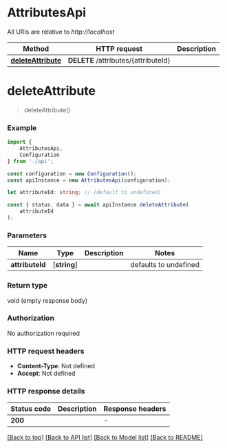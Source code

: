 # AttributesApi

All URIs are relative to *http://localhost*

|Method | HTTP request | Description|
|------------- | ------------- | -------------|
|[**deleteAttribute**](#deleteattribute) | **DELETE** /attributes/{attributeId} | |

# **deleteAttribute**
> deleteAttribute()


### Example

```typescript
import {
    AttributesApi,
    Configuration
} from './api';

const configuration = new Configuration();
const apiInstance = new AttributesApi(configuration);

let attributeId: string; // (default to undefined)

const { status, data } = await apiInstance.deleteAttribute(
    attributeId
);
```

### Parameters

|Name | Type | Description  | Notes|
|------------- | ------------- | ------------- | -------------|
| **attributeId** | [**string**] |  | defaults to undefined|


### Return type

void (empty response body)

### Authorization

No authorization required

### HTTP request headers

 - **Content-Type**: Not defined
 - **Accept**: Not defined


### HTTP response details
| Status code | Description | Response headers |
|-------------|-------------|------------------|
|**200** |  |  -  |

[[Back to top]](#) [[Back to API list]](../README.md#documentation-for-api-endpoints) [[Back to Model list]](../README.md#documentation-for-models) [[Back to README]](../README.md)

